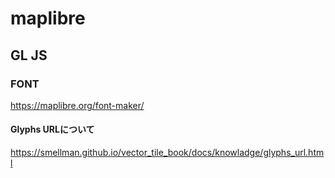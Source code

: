 # maplibre

## GL JS
### FONT
https://maplibre.org/font-maker/

#### Glyphs URLについて
https://smellman.github.io/vector_tile_book/docs/knowladge/glyphs_url.html
